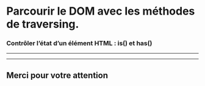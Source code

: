 <!-- footer: Copyright 2017 © Glenn ROLLAND – Reproduction interdite -->
<!-- page_number : true -->

<link rel="stylesheet" href="../../assets/style.css" />

# Parcourir le DOM avec les méthodes de traversing.

### Contrôler l’état d’un élément HTML : is() et has()

<!-- 06/05 Document -->

----

----

## Merci pour votre attention
